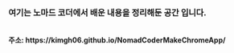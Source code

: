 <h3>여기는 노마드 코더에서 배운 내용을 정리해둔 공간 입니다.</h3><br>
<b>주소: https://kimgh06.github.io/NomadCoderMakeChromeApp/
